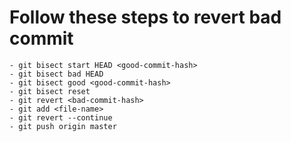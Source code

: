 # Follow these steps to revert bad commit
    - git bisect start HEAD <good-commit-hash>
    - git bisect bad HEAD
    - git bisect good <good-commit-hash>
    - git bisect reset
    - git revert <bad-commit-hash>
    - git add <file-name>
    - git revert --continue
    - git push origin master

